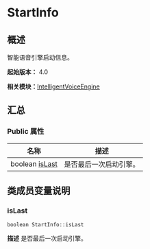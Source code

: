 # StartInfo


## 概述

智能语音引擎启动信息。

**起始版本：** 4.0

**相关模块：**[IntelligentVoiceEngine](_intelligent_voice_engine.md)


## 汇总


### Public 属性

| 名称 | 描述 | 
| -------- | -------- |
| boolean [isLast](#islast) | 是否最后一次启动引擎。  | 


## 类成员变量说明


### isLast

```
boolean StartInfo::isLast
```
**描述**
是否最后一次启动引擎。
